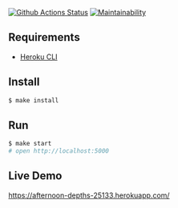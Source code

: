 [![Github Actions Status](https://github.com/alex-pol/frontend-project-lvl4/workflows/Node%20CI/badge.svg)](https://github.com/alex-pol/frontend-project-lvl4/actions)
[![Maintainability](https://api.codeclimate.com/v1/badges/a7afe3579b77d4c15682/maintainability)](https://codeclimate.com/github/alex-pol/frontend-project-lvl4/maintainability)
## Requirements

* [Heroku CLI](https://devcenter.heroku.com/articles/heroku-cli)

## Install

```sh
$ make install
```

## Run

```sh
$ make start
# open http://localhost:5000
```

## Live Demo
https://afternoon-depths-25133.herokuapp.com/
